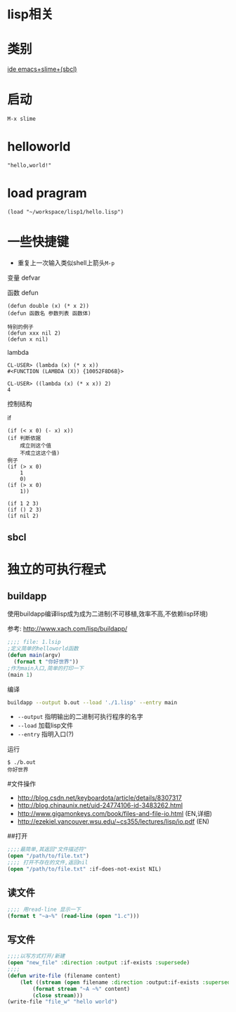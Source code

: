 # lisp相关

# 类别

[ide emacs+slime+(sbcl)](https://nabacg.wordpress.com/2012/02/26/emacs-sbcl-slime-common-lisp-environment-on-windows/)

# 启动

    M-x slime

# helloworld

    "hello,world!"

# load pragram

    (load "~/workspace/lisp1/hello.lisp")

# 一些快捷键

* 重复上一次输入类似shell上箭头`M-p`

变量 defvar

函数 defun

```
(defun double (x) (* x 2))
(defun 函数名 参数列表 函数体)

特别的例子
(defun xxx nil 2)
(defun x nil)
```

lambda

```text
CL-USER> (lambda (x) (* x x))
#<FUNCTION (LAMBDA (X)) {10052F8D6B}> 

CL-USER> ((lambda (x) (* x x)) 2)
4    
```

控制结构

if
```text
(if (< x 0) (- x) x))
(if 判断依据
    成立则这个值
    不成立这这个值)
例子
(if (> x 0) 
    1
    0)
(if (> x 0) 
    1))

(if 1 2 3)
(if () 2 3)
(if nil 2)
```
## sbcl

# 独立的可执行程式

## buildapp
使用buildapp编译lisp成为成为二进制(不可移植,效率不高,不依赖lisp环境)

参考: http://www.xach.com/lisp/buildapp/

```cl
;;;; file: 1.lsip
;定义简单的helloworld函数
(defun main(argv)           
  (format t "你好世界"))
;作为main入口,简单的打印一下
(main 1)
```

编译

```bash
buildapp --output b.out --load './1.lisp' --entry main
```
* `--output` 指明输出的二进制可执行程序的名字
* `--load` 加载lisp文件
* `--entry` 指明入口(?)

运行
```
$ ./b.out 
你好世界
```

#文件操作

* http://blog.csdn.net/keyboardota/article/details/8307317
* http://blog.chinaunix.net/uid-24774106-id-3483262.html
* http://www.gigamonkeys.com/book/files-and-file-io.html (EN,详细)
* http://ezekiel.vancouver.wsu.edu/~cs355/lectures/lisp/io.pdf (EN)

##打开
```cl
;;;;最简单,其返回"文件描述符"
(open "/path/to/file.txt")
;;;; 打开不存在的文件,返回nil
(open "/path/to/file.txt" :if-does-not-exist NIL)
```
## 读文件
```cl
;;;; 用read-line 显示一下
(format t "~a~%" (read-line (open "1.c")))
```
## 写文件
```cl
;;;;以写方式打开/新建
(open "new_file" :direction :output :if-exists :supersede)
;;;;
(defun write-file (filename content)
    (let ((stream (open filename :direction :output:if-exists :supersede)))
        (format stream "~A ~%" content)
        (close stream)))
(write-file "file_w" "hello world")
```